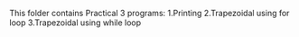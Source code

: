 This folder contains Practical 3 programs:
1.Printing
2.Trapezoidal using for loop
3.Trapezoidal using while loop 
